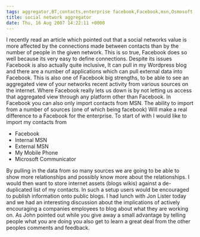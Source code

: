 ```yaml
---
tags: aggregator,BT,contacts,enterprise facebook,Facebook,msn,Osmosoft,simon mcmanus,SimonMcManus
title: social network aggregator
date: Thu, 16 Aug 2007 14:22:11 +0000
---
```

I recently read an article which pointed out that a social networks value is more affected by the connections made between contacts than by the number of people in the given network. This is so true, Facebook does so well because its very easy to define connections. Despite its issues Facebook is also actually quite inclusive, It can pull in my Wordpress blog and there are a number of applications which can pull external data into Facebook. This is also one of Facebook big strengths, to be able to see an aggregated view of your networks recent activity from various sources on the internet. Where Facebook really lets us down is by not letting us access that aggregated view through any platform other than Facebook. In Facebook you can also only import contacts from MSN. The ability to import from a number of sources (one of which being facebook) Will make a real difference to a Facebook for the enterprise. To start of with I would like to import my contacts from

*   Facebook
*   Internal MSN
*   External MSN
*   My Mobile Phone
*   Microsoft Communicator

By pulling in the data from so many sources we are going to be able to show more relationships and possibly know more about the relationships. I would then want to store internet assets (blogs wikis) against a de-duplicated list of my contacts. In such a setup users would be encouraged to publish information onto public blogs. I had lunch with Jon Lister today and we had an interesting discussion about the implications of actively encouraging a companies employees to blog about what they are working on. As John pointed out while you give away a small advantage by telling people what you are doing you also get to learn a great deal from the other peoples comments and feedback.
